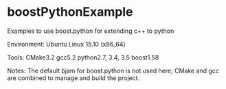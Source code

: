 # boostPythonExample
Examples to use boost.python for extending c++ to python

Environment:
    Ubuntu Linux 15.10 (x86_64)

Tools:
    CMake3.2 
    gcc5.2
    python2.7, 3.4, 3.5
    boost1.58

Notes:
    The default bjam for boost.python is not used here; CMake and gcc are combined to manage and build the project.

    
